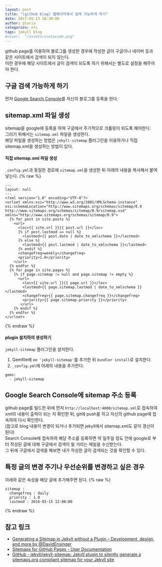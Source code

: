 ```yaml
---
layout: post
title: "(github blog) 웹페이지에서 검색 가능하게 하기"
date: 2017-05-13 18:30:00
author: gloria
categories: etc
tags: jekyll blog
#cover:  "/assets/instacode.png"
---
```


github page를 이용하여 블로그를 생성한 경우에 작성한 글이 구글이나 네이버 등과 같은 사이트에서 검색이 되지 않는다.<br/>
이런 경우에 해당 사이트에서 글이 검색이 되도록 하기 위해서는 별도로 설정을 해주어야 한다.

## 구글 검색 가능하게 하기
먼저 [Google Search Console](https://www.google.com/webmasters/tools/home?hl=ko)를 자신의 블로그를 등록을 한다.

## sitemap.xml 파일 생성
sitemap을 google에 등록을 하여 구글에서 주기적으로 크롤링이 되도록 해야한다.<br/>
그러기 위해서는  `sitemap.xml` 파일을 생성한다.<br/>
해당 파일을 생성하는 방법은 `jekyll-sitemap` 플러그인을 이용하거나 직접 sitemap.xml을 생성하는 방법이 있다.

#### 직접 sitemap.xml 파일 생성
`_config.yml`과 동일한 경로에 `sitemap.xml`을 생성한 뒤 아래의 내용을 복사해서 붙여넣는다.
{% raw %}
```
---
layout: null
---
<?xml version="1.0" encoding="UTF-8"?>
<urlset xmlns:xsi="http://www.w3.org/2001/XMLSchema-instance" xsi:schemaLocation="http://www.sitemaps.org/schemas/sitemap/0.9 http://www.sitemaps.org/schemas/sitemap/0.9/sitemap.xsd" xmlns="http://www.sitemaps.org/schemas/sitemap/0.9">
  {% for post in site.posts %}
    <url>
      <loc>{{ site.url }}{{ post.url }}</loc>
      {% if post.lastmod == null %}
        <lastmod>{{ post.date | date_to_xmlschema }}</lastmod>
      {% else %}
        <lastmod>{{ post.lastmod | date_to_xmlschema }}</lastmod>
      {% endif %}
      <changefreq>weekly</changefreq>
      <priority>1.0</priority>
    </url>
  {% endfor %}
  {% for page in site.pages %}
    {% if page.sitemap != null and page.sitemap != empty %}
      <url>
        <loc>{{ site.url }}{{ page.url }}</loc>
        <lastmod>{{ page.sitemap.lastmod | date_to_xmlschema }}</lastmod>
        <changefreq>{{ page.sitemap.changefreq }}</changefreq>
        <priority>{{ page.sitemap.priority }}</priority>
       </url>
    {% endif %}
  {% endfor %}
</urlset>
```
{% endraw %}

#### plugin 설치하여 생성하기
`jekyll-sitemap` 플러그인을 설치한다.
1. Gemfile에 `em 'jekyll-sitemap'`를 추가한 뒤  `bundler install`로 설치한다.
2.  `_config.yml`에 아래의 내용을 추가한다.
```
gems:
  - jekyll-sitemap
```

## Google Search Console에 sitemap 주소 등록
github page를 빌드한 뒤에 먼저 `http://localhost:4000/sitemap.xml`로 접속하여 xml의 내용이 출력이 되는 지 확인한 뒤, git에 push를 하고 자신의 github page에 접속하여 다시 확인한다.<br/>
(참고로 blog 내용이 변경이 되거나 추가되면 jekyll에서 sitemap.xml도 같이 갱신이 된다)<br/>
Search Console에 접속하여 해당 주소를 등록하면 약 일주일 정도 안에 google로 부터 작성된 글에 대해 구글에서 검색이 될 거라는 메일을 수신받는다.</br>
그 뒤에 구글에서 검색을 해보면 내가 작성한 글이 검색되는 것을 확인할 수 있다.

## 특정 글의 변경 주기나 우선순위를 변경하고 싶은 경우
아래와 같은 속성을 해당 글에 추가해주면 된다.
{% raw %}
```
sitemap :
  changefreq : daily
  priority : 1.0
  lastmod : 2016-03-15 12:00:00
```
{% endraw %}



## 참고 링크  
- [Generating a Sitemap in Jekyll without a Plugin – Development, design, and more by @DavidEnsinger](http://davidensinger.com/2013/03/generating-a-sitemap-in-jekyll-without-a-plugin/)  
- [Sitemaps for GitHub Pages - User Documentation](https://help.github.com/articles/sitemaps-for-github-pages/)  
- [GitHub - jekyll/jekyll-sitemap: Jekyll plugin to silently generate a sitemaps.org compliant sitemap for your Jekyll site](https://github.com/jekyll/jekyll-sitemap)  
